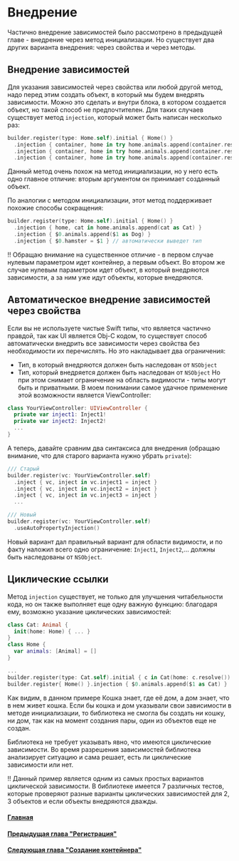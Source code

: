 # Внедрение
Частично внедрение зависимостей было рассмотрено в предыдущей главе - внедрение через метод инициализации. Но существует два других варианта внедрения: через свойства и через методы.

## Внедрение зависимостей
Для указания зависимостей через свойства или любой другой метод, надо перед этим создать объект, в который мы будем внедрять зависимости. Можно это сделать и внутри блока, в котором создается объект, но такой способ не предпочтителен. Для таких случаев существует метод `injection`, который может быть написан несколько раз: 
```Swift
builder.register(type: Home.self).initial { Home() }
  .injection { container, home in try home.animals.append(container.resolve(Cat.self)) }
  .injection { container, home in try home.animals.append(container.resolve(Dog.self)) }
  .injection { container, home in try home.animals.append(container.resolve(Hamster.self)) }
```
Данный метод очень похож на метод инициализации, но у него есть одно главное отличие: вторым аргументом он принимает созданный объект.

По аналогии с методом инициализации, этот метод поддерживает похожие способы сокращения:
```Swift
builder.register(type: Home.self).initial { Home() }
  .injection { home, cat in home.animals.append(cat as Cat) }
  .injection { $0.animals.append($1 as Dog) }
  .injection { $0.hamster = $1 } // автоматически выведет тип
```
!! Обращаю внимание на существенное отличие - в первом случае нулевым параметром идет контейнер, а первым объект. Во втором же случае нулевым параметром идет объект, в который внедряются зависимости, а за ним уже идут объекты, которые внедряются.

## Автоматическое внедрение зависимостей через свойства
Если вы не используете чистые Swift типы, что является частично правдой, так как UI является Obj-C кодом, то существует способ автоматически внедрить все зависимости через свойства без необходимости их перечислять. Но это накладывает два ограничения:
* Тип, в который внедряются должен быть наследован от `NSObject`
* Тип, который внедряется должен быть наследован от `NSObject`
Но при этом снимает ограничение на область видимости - типы могут быть и приватными.
В моем понимании самое удачное применение этой возможности является ViewController:
```Swift
class YourViewController: UIViewController {
  private var inject1: Inject1!
  private var inject2: Inject2!
  ...
}
```
А теперь, давайте сравним два синтаксиса для внедрения (обращаю внимание, что для старого варианта нужно убрать `private`):
```Swift
/// Старый
builder.register(vc: YourViewController.self)
  .inject { vc, inject in vc.inject1 = inject }
  .inject { vc, inject in vc.inject2 = inject }
  .inject { vc, inject in vc.inject3 = inject }
  ...

/// Новый
builder.register(vc: YourViewController.self)
  .useAutoPropertyInjection()
```
Новый вариант дал правильный вариант для области видимости, и по факту наложил всего одно ограничение: `Inject1`, `Inject2`,... должны быть наследованы от `NSObject`.

## Циклические ссылки
Метод `injection` существует, не только для улучшения читабельности кода, но он также выполняет еще одну важную функцию: благодаря ему, возможно указание циклических зависимостей:
```Swift
class Cat: Animal {
  init(home: Home) { ... }
}
class Home {
  var animals: [Animal] = []
}

...
builder.register(type: Cat.self).initial { c in Cat(home: c.resolve()) }
builder.register{ Home() }.injection { $0.animals.append($1 as Cat) }
```
Как видим, в данном примере Кошка знает, где её дом, а дом знает, что в нем живет кошка. Если бы кошка и дом указывали свои зависимости в методе инициализации, то библиотека не смогла бы создать ни кошку, ни дом, так как на момент создания пары, один из объектов еще не создан.

Библиотека не требует указывать явно, что имеются циклические зависимости. Во время разрешения зависимостей библиотека анализирует ситуацию и сама решает, есть ли циклические зависимости или нет.

!! Данный пример является одним из самых простых вариантов циклической зависимости. В библиотеке имеется 7 различных тестов, которые проверяют разные варианты циклических зависимостей для 2, 3 объектов и если объекты внедряются дважды.

#### [Главная](main.md)
#### [Предыдущая глава "Регистрация"](registration.md)
#### [Следующая глава "Создание контейнера"](build.md)
